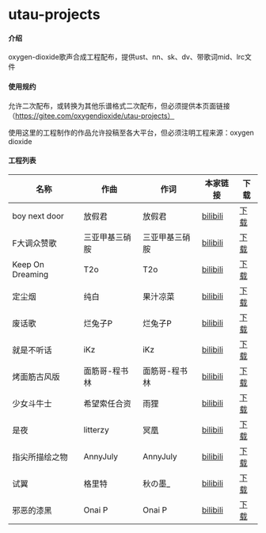 # utau-projects

#### 介绍
oxygen-dioxide歌声合成工程配布，提供ust、nn、sk、dv、带歌词mid、lrc文件

#### 使用规约
允许二次配布，或转换为其他乐谱格式二次配布，但必须提供本页面链接（https://gitee.com/oxygendioxide/utau-projects）

使用这里的工程制作的作品允许投稿至各大平台，但必须注明工程来源：oxygen dioxide

#### 工程列表
| 名称               | 作曲       | 作词       | 本家链接                                                        | 下载                                                                                                                                    |
|------------------|----------|----------|-------------------------------------------------------------|---------------------------------------------------------------------------------------------------------------------------------------|
| boy next door    | 放假君      | 放假君      | [bilibili](https://www.bilibili.com/video/av26327977) | [下载](https://gitee.com/oxygendioxide/utau-projects/tree/master/boy%20next%20door)                                               |
| F大调众赞歌         | 三亚甲基三硝胺  | 三亚甲基三硝胺  | [bilibili](https://www.bilibili.com/video/av39884712) | [下载](https://gitee.com/oxygendioxide/utau-projects/tree/master/F%E5%A4%A7%E8%B0%83%E4%BC%97%E8%B5%9E%E6%AD%8C)                  |
| Keep On Dreaming   | T2o      | T2o      | [bilibili](https://www.bilibili.com/video/av3495177)  | [下载](https://gitee.com/oxygendioxide/utau-projects/tree/master/Keep%20On%20Dreaming)                                            |
| 定尘烟              | 纯白       | 果汁凉菜     | [bilibili](https://www.bilibili.com/video/av18125546) | [下载](https://gitee.com/oxygendioxide/utau-projects/tree/master/%E5%AE%9A%E5%B0%98%E7%83%9F)                                     |
| 废话歌              | 烂兔子P     | 烂兔子P     | [bilibili](https://www.bilibili.com/video/av602062)   | [下载](https://gitee.com/oxygendioxide/utau-projects/tree/master/%E5%BA%9F%E8%AF%9D%E6%AD%8C)                                     |
| 就是不听话          | iKz      | iKz      | [bilibili](https://www.bilibili.com/video/av14969866) | [下载](https://gitee.com/oxygendioxide/utau-projects/tree/master/%E5%B0%B1%E6%98%AF%E4%B8%8D%E5%90%AC%E8%AF%9D)                   |
| 烤面筋古风版        | 面筋哥-程书林 | 面筋哥-程书林 | [bilibili](https://www.bilibili.com/video/av23004780) | [下载](https://gitee.com/oxygendioxide/utau-projects/tree/master/%E7%83%A4%E9%9D%A2%E7%AD%8B%E5%8F%A4%E9%A3%8E%E7%89%88)          |
| 少女斗牛士          | 希望索任合资   | 雨狸       | [bilibili](https://www.bilibili.com/video/av8370772)  | [下载](https://gitee.com/oxygendioxide/utau-projects/tree/master/%E5%B0%91%E5%A5%B3%E6%96%97%E7%89%9B%E5%A3%AB)                   |
| 是夜               | litterzy | 冥凰       | [bilibili](https://www.bilibili.com/video/av8072755)  | [下载](https://gitee.com/oxygendioxide/utau-projects/tree/master/%E6%98%AF%E5%A4%9C)                                              |
| 指尖所描绘之物      | AnnyJuly | AnnyJuly | [bilibili](https://www.bilibili.com/video/av54764560) | [下载](https://gitee.com/oxygendioxide/utau-projects/tree/master/%E6%8C%87%E5%B0%96%E6%89%80%E6%8F%8F%E7%BB%98%E4%B9%8B%E7%89%A9) |
| 试翼               | 格里特    | 秋の墨_  |  [bilibili](https://www.bilibili.com/video/BV1ZK4y1b7Vk) | [下载](https://gitee.com/oxygendioxide/utau-projects/tree/master/%E8%AF%95%E7%BF%BC)|
| 邪恶的漆黑 | Onai P | Onai P | [bilibili](https://www.bilibili.com/video/BV1np4y1D7ws) | [下载](https://gitee.com/oxygendioxide/utau-projects/tree/master/%E9%82%AA%E6%81%B6%E7%9A%84%E6%BC%86%E9%BB%91)
